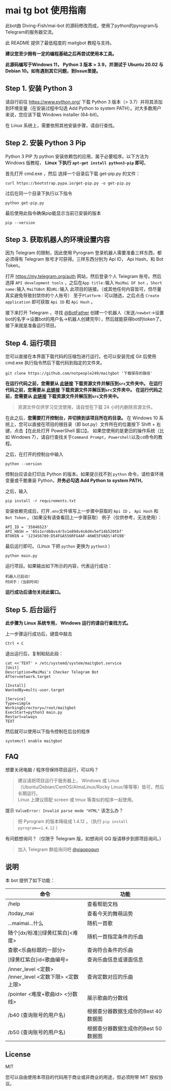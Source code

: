 # mai tg bot 使用指南

此bot由 Diving-Fish/mai-bot 的源码修改而成，使用了python的pyrogram与Telegram的服务器交流。

此 README 提供了最低程度的 maitgbot 教程与支持。

**建议您至少拥有一定的编程基础之后再尝试使用本工具。**

**此源码编写于Windows 11， Python 3 版本 > 3.9，并测试于 Ubuntu 20.02 与 Debian 10。如有遇到其它问题，到Issue里提。**

## Step 1. 安装 Python 3

请自行前往 https://www.python.org/ 下载 Python 3 版本（> 3.7）并将其添加到环境变量（在安装过程中勾选 Add Python to system PATH）。对大多数用户来说，您应该下载 Windows installer (64-bit)。

在 Linux 系统上，需要依照其他安装步骤，请自行查找。

## Step 2. 安装 Python 3 Pip

Python 3 PIP 为 python 安装依赖包的应用，属于必要程序。以下方法为 Windows 版教程， **Linux 下执行 `apt-get install python3-pip` 即可**。

首先打开 cmd.exe ，然后 选择一个目录后下载 get-pip.py 的文件：
```
curl https://bootstrap.pypa.io/get-pip.py -o get-pip.py
```

过后在同一个目录下执行以下指令
```
python get-pip.py
```

最后使用此指令确保pip能显示当前已安装的版本
```
pip --version
```

## Step 3. 获取机器人的环境设置内容

因为 Telegram 的限制，因此使用 Pyrogram 登录机器人需要准备三样东西，都必须得有 Telegram 账号才可获得。三样东西分别为 Api ID， Api Hash，和 Bot Token。

打开 https://my.telegram.org/auth 网站，然后登录个人 Telegram 账号。然后选择 `API development tools` ，之后在`App title:`输入 `MaiMai DF bot` ，`Short name:`输入 `MaiTGBot` 和`URL:`输入 此项目的链接。（或其他任何内容皆可，但尽量真实避免导致封禁你的个人账号）
至于`Platform：`可以随选，之后点击 `Create application` 即可获取 `Api ID` 和 `Api Hash` 。

接下来打开 Telegram ，寻找 [@BotFather](https://t.me/BotFather) 创建一个机器人（发送`/newbot`->设置bot的名字->设置bot的用户名->机器人创建完毕），然后就能获得bot的token了。接下来就是准备运行项目。

## Step 4. 运行项目

您可以直接在本界面下载代码的压缩包进行运行。也可以安装完成 Git 后使用 cmd.exe 执行指令然后下载代码到指定的文件夹。
```
git clone https://github.com/notpeople249/maitgbot '下载保存的路径'
```

**在运行代码之前，您需要从 [此链接](https://www.diving-fish.com/maibot/static.zip) 下载资源文件并解压到`src`文件夹中。
在运行代码之前，您需要从 [此链接](https://www.diving-fish.com/maibot/static.zip) 下载资源文件并解压到`src`文件夹中。
在运行代码之前，您需要从 [此链接](https://www.diving-fish.com/maibot/static.zip) 下载资源文件并解压到`src`文件夹中。**

> 资源文件仅供学习交流使用，请自觉在下载 24 小时内删除资源文件。

在此之后，**您需要打开控制台，并切换到该项目所在的目录。**
在 Windows 10 系统上，您可以直接在项目的根目录（即 bot.py）文件所在的位置按下 Shift + 右键，点击【在此处打开 PowerShell 窗口】。
如果您使用的是更旧的操作系统（比如 Windows 7），请自行查找关于`Command Prompt`，`Powershell`以及`cd`命令的教程。

之后，在打开的控制台中输入
```
python --version
```
控制台应该会打印出 Python 的版本。如果提示找不到 `python` 命令，请检查环境变量或干脆重装 Python，**并务必勾选 Add Python to system PATH**。

之后，输入
```
pip install -r requirements.txt
```
安装依赖完成后，打开`.env`文件填写上一步骤中获取的 `Api ID` ， `Api Hash` 和 `Bot Token` 。（如果没有请查看回上一步骤获取）
例子（仅供参考，无法使用）：
```
API_ID = '35846523'
API_HASH = '65s1vrd68vs4r5v1e89dv4s6d4v5ef14b520tbf'
BTOKEN = '123456789:D54FGA556RFG4AF-46WE5FVADS!4FG98'
```
最后运行即可。（Linux 下把 `python` 更换为 `python3` ）
```
python main.py
```
运行项目。如果输出如下所示的内容，代表运行成功：
```
机器人已启动!
时间于：（当前时间） 
```
**运行成功后请勿关闭此窗口。**

## Step 5. 后台运行

**此步骤为 Linux 系统专用， Windows 运行的请自行查找方式。**

上一步骤运行成功后，键盘中敲击
```
Ctrl + C
```

退出运行后，复制粘贴此段：
```
cat <<'TEXT' > /etc/systemd/system/maitgbot.service
[Unit]
Description=MaiMai's Checker Telegram Bot
After=network.target

[Install]
WantedBy=multi-user.target

[Service]
Type=simple
WorkingDirectory=/root/maitgbot
ExecStart=python3 main.py
Restart=always
TEXT
```

然后就可以使用以下指令控制在后台的程序
```
systemctl enable maitgbot
```

## FAQ

想要关闭电脑 / 程序但保持项目运行，可以吗？
>建议请把项目运行于服务器上， Windows 或 Linux（Ubuntu/Debian/CentOS/AlmaLinux/Rocky Linux/等等等）皆可，然后长期运行。 <br> Linux 上建议搭配 screen 或 tmux 等类似的程序一起使用。

提示 `ValueError: Invalid parse mode "HTML"` 该怎么办？
>把 Pyrogram 的版本降级成 1.4.12 。（执行 `pip install pyrogram==1.4.12` ）

有问题想询问？（仅限于 Telegram 版，如想询问 QQ 版请移步到原项目询问。）
>加入 Telegram 群组询问吧 [@xiaopoqun](https://t.me/xiaopoqun)

## 说明

本 bot 提供了如下功能：

命令 | 功能
--- | ---
/help | 查看帮助文档
/today_mai | 查看今天的舞萌运势
...maimai...什么 | 随机一首歌
随个[dx/标准][绿黄红紫白]<难度> | 随机一首指定条件的乐曲
查歌<乐曲标题的一部分> | 查询符合条件的乐曲
[绿黄红紫白]id<歌曲编号> | 查询乐曲信息或谱面信息
/inner_level <定数> <br> /inner_level <定数下限> <定数上限> |  查询定数对应的乐曲
/pointer <难度+歌曲id> <分数线> | 展示歌曲的分数线
/b40 (查询账号的用户名) | 根据查分器数据生成你的Best 40数据图
/b50 (查询账号的用户名) | 根据查分器数据生成你的Best 50数据图

## License

MIT

您可以自由使用本项目的代码用于商业或非商业的用途，但必须附带 MIT 授权协议。
